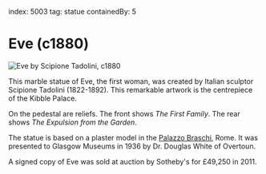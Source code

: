 index: 5003
tag: statue
containedBy: 5

# Eve (c1880)

![Eve by Scipione Tadolini, c1880](images/eve.jpg)

This marble statue of Eve, the first woman, was created
by Italian sculptor Scipione Tadolini (1822-1892). This
remarkable artwork is the centrepiece of the Kibble
Palace.

On the pedestal are reliefs. The front shows _The First Family_.  The
rear shows _The Expulsion from the Garden_.

The statue is based on a plaster model in the [Palazzo Braschi][1],
Rome.  It was presented to Glasgow Museums in 1936 by Dr. Douglas
White of Overtoun.

A signed copy of Eve was sold at auction by Sotheby's for £49,250
in 2011.

[1]: /wiki/Palazzo_Braschi
